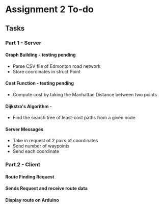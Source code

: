 # Assignment 2 To-do

## Tasks

### Part 1 - Server

#### Graph Building - testing pending

- Parse CSV file of Edmonton road network
- Store coordinates in struct Point

#### Cost Function - testing pending

- Compute cost by taking the Manhattan Distance between two points

#### Dijkstra's Algorithm -

- Find the search tree of least-cost paths from a given node

#### Server Messages

- Take in request of 2 pairs of coordinates
- Send number of waypoints
- Send each coordinate

### Part 2 - Client

#### Route Finding Request

#### Sends Request and receive route data

#### Display route on Arduino

